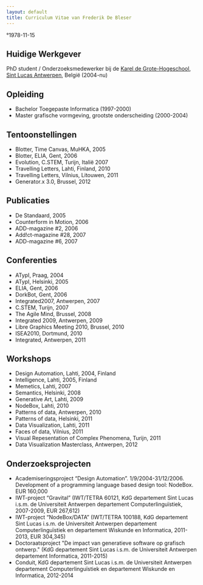 ```yaml
---
layout: default
title: Curriculum Vitae van Frederik De Bleser
---
```

<time>°1978-11-15</time>

## Huidige Werkgever
PhD student / Onderzoeksmedewerker bij de <a href="http://www.kdg.be/">Karel de Grote-Hogeschool</a>, <a href="http://www.sintlucasantwerpen.be/">Sint Lucas Antwerpen</a>, België (2004-nu)

## Opleiding
* Bachelor Toegepaste Informatica (1997-2000)
* Master grafische vormgeving, grootste onderscheiding (2000-2004)

## Tentoonstellingen
* Blotter, Time Canvas, MuHKA, 2005 
* Blotter, ELIA, Gent, 2006 
* Evolution, C.STEM, Turijn, Italië 2007 
* Travelling Letters, Lahti, Finland, 2010
* Travelling Letters, Vilnius, Litouwen, 2011
* Generator.x 3.0, Brussel, 2012

## Publicaties
* De Standaard, 2005 
* Counterform in Motion, 2006 
* ADD-magazine #2, 2006 
* Add!ct-magazine #28, 2007 
* ADD-magazine #6, 2007

## Conferenties 
* ATypI, Praag, 2004 
* ATypI, Helsinki, 2005 
* ELIA, Gent, 2006 
* DorkBot, Gent, 2006 
* Integrated2007, Antwerpen, 2007 
* C.STEM, Turijn, 2007 
* The Agile Mind, Brussel, 2008 
* Integrated 2009, Antwerpen, 2009 
* Libre Graphics Meeting 2010, Brussel, 2010 
* ISEA2010, Dortmund, 2010
* Integrated, Antwerpen, 2011

## Workshops
* Design Automation, Lahti, 2004, Finland 
* Intelligence, Lahti, 2005, Finland 
* Memetics, Lahti, 2007 
* Semantics, Helsinki, 2008
* Generative Art, Lahti, 2009 
* NodeBox, Lahti, 2010 
* Patterns of data, Antwerpen, 2010
* Patterns of data, Helsinki, 2011
* Data Visualization, Lahti, 2011
* Faces of data, Vilnius, 2011
* Visual Repesentation of Complex Phenomena, Turijn, 2011
* Data Visualization Masterclass, Antwerpen, 2012


## Onderzoeksprojecten
* Academiseringsproject “Design Automation”. 1/9/2004-31/12/2006. Development of a programming language based design tool: NodeBox. EUR 160,000
* IWT-project “Gravital” (IWT/TETRA 60121, KdG departement Sint Lucas i.s.m. de Universiteit Antwerpen departement Computerlinguïstiek, 2007-2009, EUR 267,612)
* IWT-project “NodeBox/DATA” (IWT/TETRA 100188, KdG departement Sint Lucas i.s.m. de Universiteit Antwerpen departement Computerlinguïstiek en departement Wiskunde en Informatica, 2011-2013, EUR 304,345)
* Doctoraatsproject "De impact van generatieve software op grafisch ontwerp." (KdG departement Sint Lucas i.s.m. de Universiteit Antwerpen departement Informatica, 2011-2015)
* Conduit, KdG departement Sint Lucas i.s.m. de Universiteit Antwerpen departement Computerlinguïstiek en departement Wiskunde en Informatica, 2012-2014
